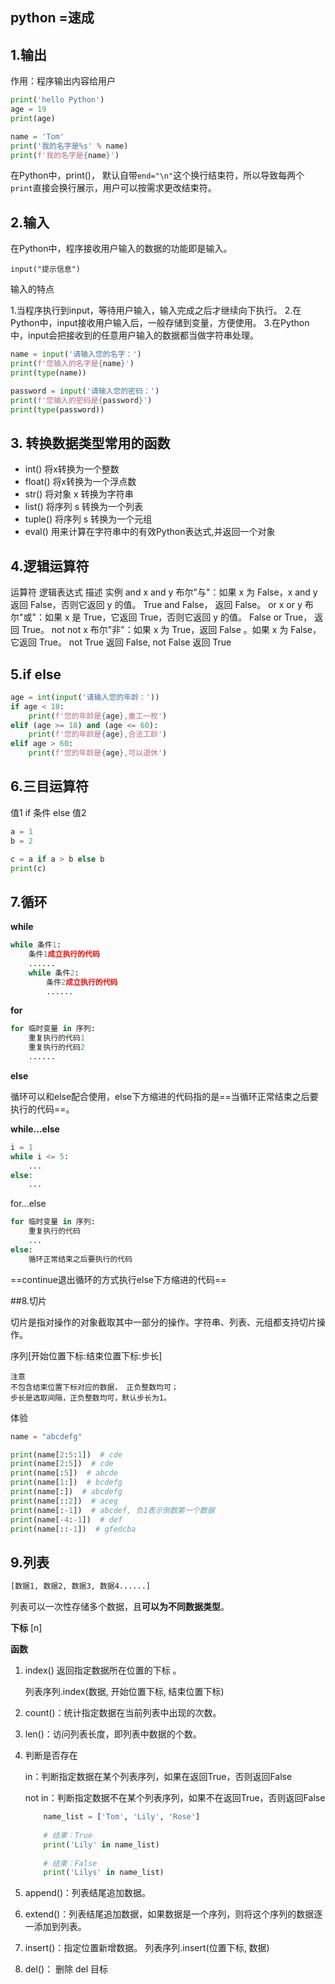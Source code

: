 ## python =速成

## 1.输出

作用：程序输出内容给用户

```python
print('hello Python')
age = 19
print(age)

name = 'Tom'
print('我的名字是%s' % name)
print(f'我的名字是{name}')

```

在Python中，print()， 默认自带`end="\n"`这个换行结束符，所以导致每两个`print`直接会换行展示，用户可以按需求更改结束符。



## 2.输入

在Python中，程序接收用户输入的数据的功能即是输入。

`input("提示信息")`

输入的特点

1.当程序执行到input，等待用户输入，输入完成之后才继续向下执行。
2.在Python中，input接收用户输入后，一般存储到变量，方便使用。
3.在Python中，input会把接收到的任意用户输入的数据都当做字符串处理。

```python
name = input('请输入您的名字：')
print(f'您输入的名字是{name}')
print(type(name))

password = input('请输入您的密码：')
print(f'您输入的密码是{password}')
print(type(password))
```



 ## 3. 转换数据类型常用的函数

- int()   将x转换为一个整数
- float()    将x转换为一个浮点数
- str()   将对象 x 转换为字符串
- list()    将序列 s 转换为一个列表
- tuple()   将序列 s 转换为一个元组
-  eval()  用来计算在字符串中的有效Python表达式,并返回一个对象



## 4.逻辑运算符

运算符	逻辑表达式	描述	实例
and	    x and y	     布尔"与"：如果 x 为 False，x and y 返回 False，否则它返回 y 的值。	    True and False， 返回 False。
or	x or y	布尔"或"：如果 x 是 True，它返回 True，否则它返回 y 的值。	False or True， 返回 True。
not	not x	布尔"非"：如果 x 为 True，返回 False 。如果 x 为 False，它返回 True。	not True 返回 False, not False 返回 True



## 5.if else

```python
age = int(input('请输入您的年龄：'))
if age < 18:
    print(f'您的年龄是{age},童工一枚')
elif (age >= 18) and (age <= 60):
    print(f'您的年龄是{age},合法工龄')
elif age > 60:
    print(f'您的年龄是{age},可以退休')
```



## 6.三目运算符

值1 if 条件 else 值2

```python
a = 1
b = 2

c = a if a > b else b
print(c)
```



## 7.循环

**while**

```python
while 条件1:
    条件1成立执行的代码
    ......
    while 条件2:
        条件2成立执行的代码
        ......
```

**for**

```python
for 临时变量 in 序列:
    重复执行的代码1
    重复执行的代码2
    ......
```

**else**

循环可以和else配合使用，else下方缩进的代码指的是==当循环正常结束之后要执行的代码==。

**while...else**

```python
i = 1
while i <= 5:
    ...
else:
    ...
```

for...else

```python
for 临时变量 in 序列:
    重复执行的代码
    ...
else:
    循环正常结束之后要执行的代码
```

==continue退出循环的方式执行else下方缩进的代码==





##8.切片

切片是指对操作的对象截取其中一部分的操作。字符串、列表、元组都支持切片操作。

序列[开始位置下标:结束位置下标:步长]

    注意
    不包含结束位置下标对应的数据， 正负整数均可；
    步长是选取间隔，正负整数均可，默认步长为1。

体验

```python
name = "abcdefg"

print(name[2:5:1])  # cde
print(name[2:5])  # cde
print(name[:5])  # abcde
print(name[1:])  # bcdefg
print(name[:])  # abcdefg
print(name[::2])  # aceg
print(name[:-1])  # abcdef, 负1表示倒数第一个数据
print(name[-4:-1])  # def
print(name[::-1])  # gfedcba
```


## 9.列表

```html
[数据1, 数据2, 数据3, 数据4......]
```

列表可以一次性存储多个数据，且**可以为不同数据类型**。

**下标**   [n]

**函数**  

1. index() 返回指定数据所在位置的下标 。

   列表序列.index(数据, 开始位置下标, 结束位置下标)

2. count()：统计指定数据在当前列表中出现的次数。

3. len()：访问列表长度，即列表中数据的个数。

4. 判断是否存在

   in：判断指定数据在某个列表序列，如果在返回True，否则返回False

   not in：判断指定数据不在某个列表序列，如果不在返回True，否则返回False

   ```python
       name_list = ['Tom', 'Lily', 'Rose']
       ​
       # 结果：True
       print('Lily' in name_list)
       ​
       # 结果：False
       print('Lilys' in name_list)
   ```

5. append()：列表结尾追加数据。

6. extend()：列表结尾追加数据，如果数据是一个序列，则将这个序列的数据逐一添加到列表。

7.  insert()：指定位置新增数据。  列表序列.insert(位置下标, 数据)

8. del()： 删除  del 目标















































